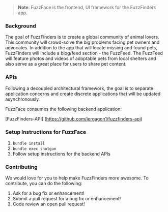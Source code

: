 > **Note**: FuzzFace is the frontend, UI framework for the FuzzFinders app.

### Background
The goal of FuzzFinders is to create a global  community of  animal  lovers. This community will  crowd-solve the big problems  facing  pet owners  and advocates.  In  addition to  the app that  will  locate missing and found pets, FuzzFinders will  include a blog/feed section - the FuzzFeed. The FuzzFeed  will  feature photos  and videos  of adoptable pets  from  local shelters  and also  serve as  a great place for users to share pet content.

### APIs

Following a decoupled architectural framework, the goal is to separate application concerns and create discrete applications that will be updated asynchronously.

FuzzFace consumes the following backend application:


[FuzzFinders-API] (https://github.com/jergagon1/fuzzfinders-api)


### Setup Instructions for FuzzFace

1.  `bundle install`
2.  `bundle exec shotgun`
3. Follow setup instructions for the backend APIs

### Contributing

We would love for you to help make FuzzFinders more awesome. To contribute, you can do the following:

1. Ask for a bug fix or enhancement!
2. Submit a pull request for a bug fix or enhancement!
3. Code review an open pull request!